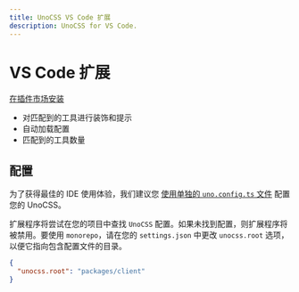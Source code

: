```yaml
---
title: UnoCSS VS Code 扩展
description: UnoCSS for VS Code.
---
```


# VS Code 扩展

[在插件市场安装](https://marketplace.visualstudio.com/items?itemName=antfu.unocss)

- 对匹配到的工具进行装饰和提示
- 自动加载配置
- 匹配到的工具数量

## 配置

为了获得最佳的 IDE 使用体验，我们建议您 [使用单独的 `uno.config.ts` 文件](/guide/config-file) 配置您的 UnoCSS。

扩展程序将尝试在您的项目中查找 `UnoCSS` 配置。如果未找到配置，则扩展程序将被禁用。要使用 `monorepo`，请在您的 `settings.json` 中更改 `unocss.root` 选项，以便它指向包含配置文件的目录。

```json
{
  "unocss.root": "packages/client"
}
```
